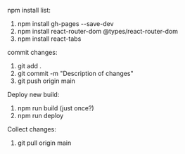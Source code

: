 npm install list:
1. npm install gh-pages --save-dev
2. npm install react-router-dom @types/react-router-dom
3. npm install react-tabs

commit changes:
1. git add .
2. git commit -m "Description of changes"
3. git push origin main

Deploy new build:
1. npm run build (just once?)
2. npm run deploy

Collect changes:
1. git pull origin main